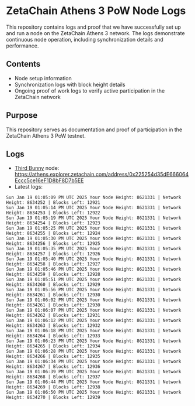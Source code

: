 # ZetaChain Athens 3 PoW Node Logs
This repository contains logs and proof that we have successfully set up and run a node on the ZetaChain Athens 3 network. The logs demonstrate continuous node operation, including synchronization details and performance.

## Contents
- Node setup information
- Synchronization logs with block height details
- Ongoing proof of work logs to verify active participation in the ZetaChain network

## Purpose
This repository serves as documentation and proof of participation in the ZetaChain Athens 3 PoW testnet.

## Logs

- [Third Bunny](https://thirdbunny.xyz/) node: https://athens.explorer.zetachain.com/address/0x225254d35dE666064Eccc5ce16eF1D8bF8D7b5EE
- Latest logs:
```
Sun Jan 19 01:05:09 PM UTC 2025 Your Node Height: 8621331 | Network Height: 8634252 | Blocks Left: 12921
Sun Jan 19 01:05:14 PM UTC 2025 Your Node Height: 8621331 | Network Height: 8634253 | Blocks Left: 12922
Sun Jan 19 01:05:19 PM UTC 2025 Your Node Height: 8621331 | Network Height: 8634254 | Blocks Left: 12923
Sun Jan 19 01:05:25 PM UTC 2025 Your Node Height: 8621331 | Network Height: 8634255 | Blocks Left: 12924
Sun Jan 19 01:05:30 PM UTC 2025 Your Node Height: 8621331 | Network Height: 8634256 | Blocks Left: 12925
Sun Jan 19 01:05:35 PM UTC 2025 Your Node Height: 8621331 | Network Height: 8634257 | Blocks Left: 12926
Sun Jan 19 01:05:40 PM UTC 2025 Your Node Height: 8621331 | Network Height: 8634258 | Blocks Left: 12927
Sun Jan 19 01:05:46 PM UTC 2025 Your Node Height: 8621331 | Network Height: 8634259 | Blocks Left: 12928
Sun Jan 19 01:05:51 PM UTC 2025 Your Node Height: 8621331 | Network Height: 8634260 | Blocks Left: 12929
Sun Jan 19 01:05:56 PM UTC 2025 Your Node Height: 8621331 | Network Height: 8634261 | Blocks Left: 12930
Sun Jan 19 01:06:02 PM UTC 2025 Your Node Height: 8621331 | Network Height: 8634261 | Blocks Left: 12930
Sun Jan 19 01:06:07 PM UTC 2025 Your Node Height: 8621331 | Network Height: 8634262 | Blocks Left: 12931
Sun Jan 19 01:06:12 PM UTC 2025 Your Node Height: 8621331 | Network Height: 8634263 | Blocks Left: 12932
Sun Jan 19 01:06:18 PM UTC 2025 Your Node Height: 8621331 | Network Height: 8634264 | Blocks Left: 12933
Sun Jan 19 01:06:23 PM UTC 2025 Your Node Height: 8621331 | Network Height: 8634265 | Blocks Left: 12934
Sun Jan 19 01:06:28 PM UTC 2025 Your Node Height: 8621331 | Network Height: 8634266 | Blocks Left: 12935
Sun Jan 19 01:06:34 PM UTC 2025 Your Node Height: 8621331 | Network Height: 8634267 | Blocks Left: 12936
Sun Jan 19 01:06:39 PM UTC 2025 Your Node Height: 8621331 | Network Height: 8634268 | Blocks Left: 12937
Sun Jan 19 01:06:44 PM UTC 2025 Your Node Height: 8621331 | Network Height: 8634269 | Blocks Left: 12938
Sun Jan 19 01:06:50 PM UTC 2025 Your Node Height: 8621331 | Network Height: 8634270 | Blocks Left: 12939
```
